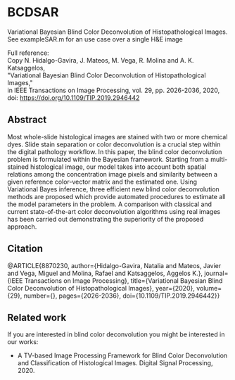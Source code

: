 # BCDSAR
Variational Bayesian Blind Color Deconvolution of Histopathological Images.\
See exampleSAR.m for an use case over a single H&E image

Full reference:\
 Copy
N. Hidalgo-Gavira, J. Mateos, M. Vega, R. Molina and A. K. Katsaggelos, \
"Variational Bayesian Blind Color Deconvolution of Histopathological Images,"\
in IEEE Transactions on Image Processing, vol. 29, pp. 2026-2036, 2020, \
doi: https://doi.org/10.1109/TIP.2019.2946442

## Abstract
Most whole-slide histological images are stained with two or more chemical dyes. Slide stain separation or color deconvolution is a crucial step within the digital pathology workflow. In this paper, the blind color deconvolution problem is formulated within the Bayesian framework. Starting from a multi-stained histological image, our model takes into account both spatial relations among the concentration image pixels and similarity between a given reference color-vector matrix and the estimated one. Using Variational Bayes inference, three efficient new blind color deconvolution methods are proposed which provide automated procedures to estimate all the model parameters in the problem. A comparison with classical and current state-of-the-art color deconvolution algorithms using real images has been carried out demonstrating the superiority of the proposed approach.
## Citation
@ARTICLE{8870230,
  author={Hidalgo-Gavira, Natalia and Mateos, Javier and Vega, Miguel and Molina, Rafael and Katsaggelos, Aggelos K.},
  journal={IEEE Transactions on Image Processing}, 
  title={Variational Bayesian Blind Color Deconvolution of Histopathological Images}, 
  year={2020},
  volume={29},
  number={},
  pages={2026-2036},
  doi={10.1109/TIP.2019.2946442}}
  
  
## Related work
If you are interested in blind color deconvolution you might be interested in our works:
- A TV-based Image Processing Framework for Blind Color Deconvolution and Classification of Histological Images. Digital Signal Processing, 2020.

